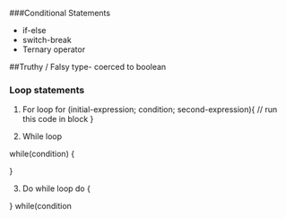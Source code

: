 ###Conditional Statements
   - if-else
   - switch-break
   - Ternary operator
   
##Truthy / Falsy
  type- coerced to boolean
  
### Loop statements

   1. For loop
    for (initial-expression; condition; second-expression){
      // run this code in block
    }
    
   2. While loop
   
   while(condition) {
   
   }
   
   3. Do while loop
   do {
   
   
   } while(condition
